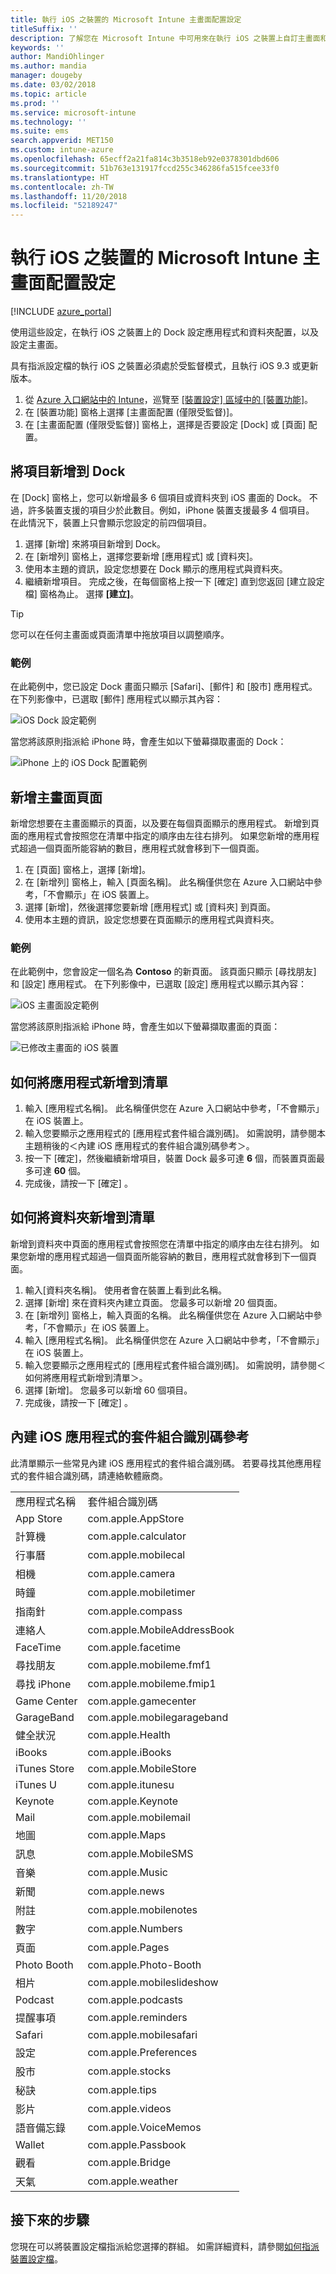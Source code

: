 ```yaml
---
title: 執行 iOS 之裝置的 Microsoft Intune 主畫面配置設定
titleSuffix: ''
description: 了解您在 Microsoft Intune 中可用來在執行 iOS 之裝置上自訂主畫面和 Dock 的設定。
keywords: ''
author: MandiOhlinger
ms.author: mandia
manager: dougeby
ms.date: 03/02/2018
ms.topic: article
ms.prod: ''
ms.service: microsoft-intune
ms.technology: ''
ms.suite: ems
search.appverid: MET150
ms.custom: intune-azure
ms.openlocfilehash: 65ecff2a21fa814c3b3518eb92e0378301dbd606
ms.sourcegitcommit: 51b763e131917fccd255c346286fa515fcee33f0
ms.translationtype: HT
ms.contentlocale: zh-TW
ms.lasthandoff: 11/20/2018
ms.locfileid: "52189247"
---
```

# <a name="microsoft-intune-home-screen-layout-settings-for-devices-running-ios"></a>執行 iOS 之裝置的 Microsoft Intune 主畫面配置設定

[!INCLUDE [azure_portal](./includes/azure_portal.md)]

使用這些設定，在執行 iOS 之裝置上的 Dock 設定應用程式和資料夾配置，以及設定主畫面。

具有指派設定檔的執行 iOS 之裝置必須處於受監督模式，且執行 iOS 9.3 或更新版本。

1. 從 [Azure 入口網站中的 Intune](https://portal.azure.com)，巡覽至 [[裝置設定] 區域中的 [裝置功能]](device-features-configure.md)。
2. 在 [裝置功能] 窗格上選擇 [主畫面配置 (僅限受監督)]。
3. 在 [主畫面配置 (僅限受監督)] 窗格上，選擇是否要設定 [Dock] 或 [頁面] 配置。

## <a name="add-items-to-the-dock"></a>將項目新增到 Dock

在 [Dock] 窗格上，您可以新增最多 6 個項目或資料夾到 iOS 畫面的 Dock。 不過，許多裝置支援的項目少於此數目。例如，iPhone 裝置支援最多 4 個項目。 在此情況下，裝置上只會顯示您設定的前四個項目。

1. 選擇 [新增] 來將項目新增到 Dock。
2. 在 [新增列] 窗格上，選擇您要新增 [應用程式] 或 [資料夾]。
3. 使用本主題的資訊，設定您想要在 Dock 顯示的應用程式與資料夾。
4. 繼續新增項目。 完成之後，在每個窗格上按一下 [確定] 直到您返回 [建立設定檔] 窗格為止。 選擇 **[建立]**。

>[!TIP]
> 您可以在任何主畫面或頁面清單中拖放項目以調整順序。

### <a name="example"></a>範例

在此範例中，您已設定 Dock 畫面只顯示 [Safari]、[郵件] 和 [股市] 應用程式。 在下列影像中，已選取 [郵件] 應用程式以顯示其內容：

![iOS Dock 設定範例](./media/FfFiUcP.png)

當您將該原則指派給 iPhone 時，會產生如以下螢幕擷取畫面的 Dock：

![iPhone 上的 iOS Dock 配置範例](./media/bAgCe8F.png)

## <a name="add-home-screen-pages"></a>新增主畫面頁面

新增您想要在主畫面顯示的頁面，以及要在每個頁面顯示的應用程式。 新增到頁面的應用程式會按照您在清單中指定的順序由左往右排列。 如果您新增的應用程式超過一個頁面所能容納的數目，應用程式就會移到下一個頁面。

1. 在 [頁面] 窗格上，選擇 [新增]。
2. 在 [新增列] 窗格上，輸入 [頁面名稱]。 此名稱僅供您在 Azure 入口網站中參考，「不會顯示」在 iOS 裝置上。
3. 選擇 [新增]，然後選擇您要新增 [應用程式] 或 [資料夾] 到頁面。
4. 使用本主題的資訊，設定您想要在頁面顯示的應用程式與資料夾。

### <a name="example"></a>範例

在此範例中，您會設定一個名為 **Contoso** 的新頁面。 該頁面只顯示 [尋找朋友] 和 [設定] 應用程式。 在下列影像中，已選取 [設定] 應用程式以顯示其內容：

![iOS 主畫面設定範例](./media/Jc2OxyX.png)

當您將該原則指派給 iPhone 時，會產生如以下螢幕擷取畫面的頁面：

![已修改主畫面的 iOS 裝置](./media/Bd37PHa.png)

## <a name="how-to-add-an-app-to-the-list"></a>如何將應用程式新增到清單

1. 輸入 [應用程式名稱]。 此名稱僅供您在 Azure 入口網站中參考，「不會顯示」在 iOS 裝置上。
2. 輸入您要顯示之應用程式的 [應用程式套件組合識別碼]。 如需說明，請參閱本主題稍後的＜內建 iOS 應用程式的套件組合識別碼參考＞。
3. 按一下 [確定]，然後繼續新增項目，裝置 Dock 最多可達 **6** 個，而裝置頁面最多可達 **60** 個。
4. 完成後，請按一下 [確定] 。

## <a name="how-to-add-a-folder-to-the-list"></a>如何將資料夾新增到清單

新增到資料夾中頁面的應用程式會按照您在清單中指定的順序由左往右排列。 如果您新增的應用程式超過一個頁面所能容納的數目，應用程式就會移到下一個頁面。

1. 輸入[資料夾名稱]。 使用者會在裝置上看到此名稱。
2. 選擇 [新增] 來在資料夾內建立頁面。 您最多可以新增 20 個頁面。
3. 在 [新增列] 窗格上，輸入頁面的名稱。 此名稱僅供您在 Azure 入口網站中參考，「不會顯示」在 iOS 裝置上。
3. 輸入 [應用程式名稱]。 此名稱僅供您在 Azure 入口網站中參考，「不會顯示」在 iOS 裝置上。
2. 輸入您要顯示之應用程式的 [應用程式套件組合識別碼]。 如需說明，請參閱＜如何將應用程式新增到清單＞。
3. 選擇 [新增]。 您最多可以新增 60 個項目。
4. 完成後，請按一下 [確定] 。


## <a name="bundle-id-reference-for-built-in-ios-apps"></a>內建 iOS 應用程式的套件組合識別碼參考

此清單顯示一些常見內建 iOS 應用程式的套件組合識別碼。 若要尋找其他應用程式的套件組合識別碼，請連絡軟體廠商。

|||
|-|-|
|應用程式名稱|套件組合識別碼|
|App Store|com.apple.AppStore|
|計算機|com.apple.calculator|
|行事曆|com.apple.mobilecal|
|相機|com.apple.camera|
|時鐘|com.apple.mobiletimer|
|指南針|com.apple.compass|
|連絡人|com.apple.MobileAddressBook|
|FaceTime|com.apple.facetime|
|尋找朋友|com.apple.mobileme.fmf1|
|尋找 iPhone|com.apple.mobileme.fmip1|
|Game Center|com.apple.gamecenter|
|GarageBand|com.apple.mobilegarageband|
|健全狀況|com.apple.Health|
|iBooks|com.apple.iBooks|
|iTunes Store|com.apple.MobileStore|
|iTunes U|com.apple.itunesu|
|Keynote|com.apple.Keynote|
|Mail|com.apple.mobilemail|
|地圖|com.apple.Maps|
|訊息|com.apple.MobileSMS|
|音樂|com.apple.Music|
|新聞|com.apple.news|
|附註|com.apple.mobilenotes|
|數字|com.apple.Numbers|
|頁面|com.apple.Pages|
|Photo Booth|com.apple.Photo-Booth|
|相片|com.apple.mobileslideshow|
|Podcast|com.apple.podcasts|
|提醒事項|com.apple.reminders|
|Safari|com.apple.mobilesafari|
|設定|com.apple.Preferences|
|股市|com.apple.stocks|
|秘訣|com.apple.tips|
|影片|com.apple.videos|
|語音備忘錄|com.apple.VoiceMemos|
|Wallet|com.apple.Passbook|
|觀看|com.apple.Bridge|
|天氣|com.apple.weather|


## <a name="next-steps"></a>接下來的步驟

您現在可以將裝置設定檔指派給您選擇的群組。 如需詳細資料，請參閱[如何指派裝置設定檔](device-profile-assign.md)。
